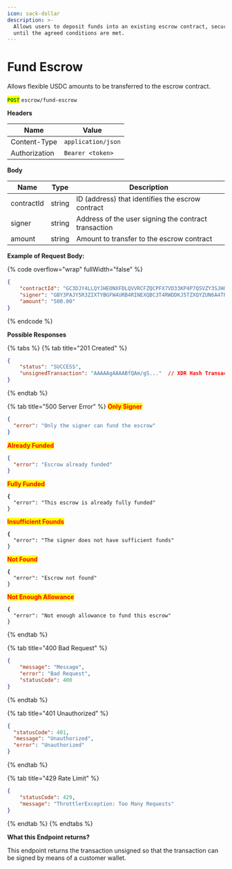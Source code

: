 ```yaml
---
icon: sack-dollar
description: >-
  Allows users to deposit funds into an existing escrow contract, securing them
  until the agreed conditions are met.
---
```


# Fund Escrow

Allows flexible USDC amounts to be transferred to the escrow contract.

<mark style="color:green;">**`POST`**</mark> `escrow/fund-escrow`

**Headers**

| Name          | Value              |
| ------------- | ------------------ |
| Content-Type  | `application/json` |
| Authorization | `Bearer <token>`   |

**Body**

| Name       | Type   | Description                                          |
| ---------- | ------ | ---------------------------------------------------- |
| contractId | string | ID (address) that identifies the escrow contract     |
| signer     | string | Address of the user signing the contract transaction |
| amount     | string | Amount to transfer to the escrow contract            |

**Example of Request Body:**

{% code overflow="wrap" fullWidth="false" %}
```json
{
	"contractId": "GC3DJY4LLQYJHEONXFDLQVVRCFZQCPFX7VD33KP4P7QSVZY3SJHQBZGV",
	"signer": "GBY3PAJY5R3ZIXTYBGFW4URB4RINEXQBC3T4RWDDKJ5TZXQYZUN6A4TP", 
	"amount": "500.00"
}
```
{% endcode %}

**Possible Responses**

{% tabs %}
{% tab title="201 Created" %}
```json
{
    "status": "SUCCESS",
    "unsignedTransaction": "AAAAAgAAAABfQAm/gS..."  // XDR Hash Transaction
}
```
{% endtab %}

{% tab title="500 Server Error" %}
<mark style="color:red;">**Only Signer**</mark>

```json
{
  "error": "Only the signer can fund the escrow"
}
```

<mark style="color:red;">**Already Funded**</mark>

```json
{
  "error": "Escrow already funded"
}
```

<mark style="color:red;">**Fully Funded**</mark>

<pre class="language-json"><code class="lang-json"><strong>{
</strong>  "error": "This escrow is already fully funded"
}
</code></pre>

<mark style="color:red;">**Insufficient Founds**</mark>

<pre class="language-json"><code class="lang-json"><strong>{
</strong>  "error": "The signer does not have sufficient funds"
}
</code></pre>

<mark style="color:red;">**Not Found**</mark>

<pre class="language-json"><code class="lang-json"><strong>{
</strong>  "error": "Escrow not found"
}
</code></pre>

<mark style="color:red;">**Not Enough Allowance**</mark>

<pre class="language-json"><code class="lang-json"><strong>{
</strong>  "error": "Not enough allowance to fund this escrow"
}
</code></pre>
{% endtab %}

{% tab title="400 Bad Request" %}
```json
{
    "message": "Message",
    "error": "Bad Request",
    "statusCode": 400
}

```
{% endtab %}

{% tab title="401 Unauthorized" %}
```json
{
  "statusCode": 401,
  "message": "Unauthorized",
  "error": "Unauthorized"
}
```
{% endtab %}

{% tab title="429 Rate Limit" %}
```json
{
    "statusCode": 429,
    "message": "ThrottlerException: Too Many Requests"
}
```
{% endtab %}
{% endtabs %}

**What this Endpoint returns?**

This endpoint returns the transaction unsigned so that the transaction can be signed by means of a customer wallet.
